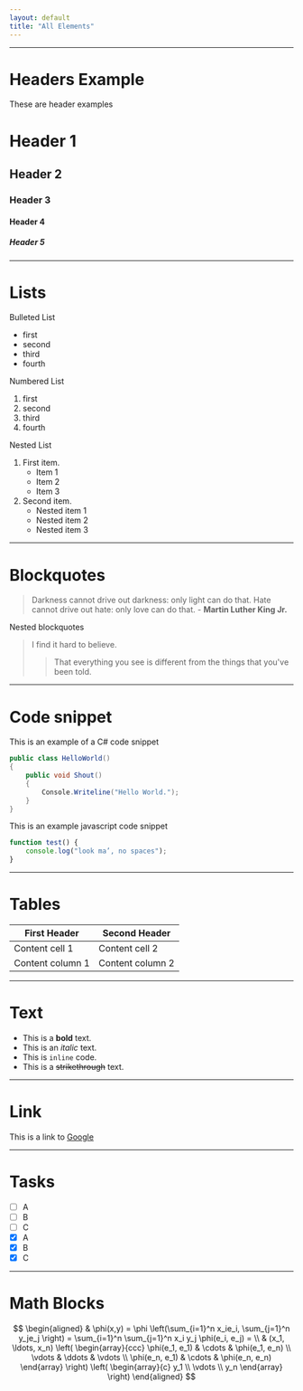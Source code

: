 ```yaml
---
layout: default
title: "All Elements"
---
```


---
# Headers Example

These are header examples

# Header 1

## Header 2

### Header 3

#### Header 4

##### Header 5

---
# Lists

Bulleted List

- first
- second
- third 
- fourth

Numbered List

1. first
2. second
3. third 
4. fourth

Nested List

1. First item.
   - Item 1
   - Item 2
   - Item 3
1. Second item.
   - Nested item 1
   - Nested item 2
   - Nested item 3

---
# Blockquotes

> Darkness cannot drive out darkness: only light can do that. Hate cannot drive out hate: only love can do that. - **Martin Luther King Jr.**

Nested blockquotes

> I find it hard to believe.
> > That everything you see is different from the things that you've been told.

---
# Code snippet

This is an example of a C# code snippet

```csharp
public class HelloWorld()
{
    public void Shout()
    {
        Console.Writeline("Hello World.");
    }
}
```

This is an example javascript code snippet

```javascript
function test() {
    console.log("look ma’, no spaces");
}
```
---
# Tables

First Header | Second Header
------------ | -------------
Content cell 1 | Content cell 2
Content column 1 | Content column 2

---
# Text

- This is a **bold** text. 
- This is an *italic* text. 
- This is `inline` code.
- This is a ~~strikethrough~~ text.

---
# Link

This is a link to [Google](www.google.com)

---
# Tasks

- [ ] A  
- [ ] B  
- [ ] C  
- [x] A  
- [x] B  
- [x] C  

---
# Math Blocks

$$
\begin{aligned}
  & \phi(x,y) = \phi \left(\sum_{i=1}^n x_ie_i, \sum_{j=1}^n y_je_j \right)
  = \sum_{i=1}^n \sum_{j=1}^n x_i y_j \phi(e_i, e_j) = \\
  & (x_1, \ldots, x_n) \left( \begin{array}{ccc}
      \phi(e_1, e_1) & \cdots & \phi(e_1, e_n) \\
      \vdots & \ddots & \vdots \\
      \phi(e_n, e_1) & \cdots & \phi(e_n, e_n)
    \end{array} \right)
  \left( \begin{array}{c}
      y_1 \\
      \vdots \\
      y_n
    \end{array} \right)
\end{aligned}
$$